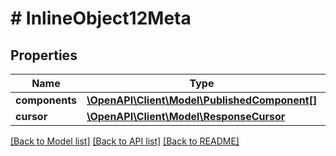 # # InlineObject12Meta

## Properties

Name | Type | Description | Notes
------------ | ------------- | ------------- | -------------
**components** | [**\OpenAPI\Client\Model\PublishedComponent[]**](PublishedComponent.md) |  |
**cursor** | [**\OpenAPI\Client\Model\ResponseCursor**](ResponseCursor.md) |  | [optional]

[[Back to Model list]](../../README.md#models) [[Back to API list]](../../README.md#endpoints) [[Back to README]](../../README.md)
